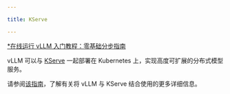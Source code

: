 ```yaml
---

title: KServe

---
```



[*在线运行 vLLM 入门教程：零基础分步指南](https://openbayes.com/console/public/tutorials/rXxb5fZFr29?utm_source=vLLM-CNdoc&utm_medium=vLLM-CNdoc-V1&utm_campaign=vLLM-CNdoc-V1-25ap)

vLLM 可以与 [KServe](https://github.com/kserve/kserve) 一起部署在 Kubernetes 上，实现高度可扩展的分布式模型服务。


请参阅[该指南](https://kserve.github.io/website/latest/modelserving/v1beta1/llm/vllm/)，了解有关将 vLLM 与 KServe 结合使用的更多详细信息。

